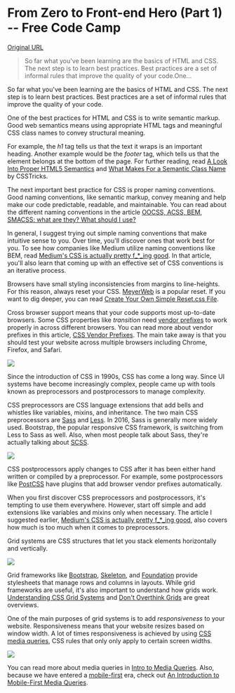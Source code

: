 # From Zero to Front-end Hero (Part 1) -- Free Code Camp

[Original URL](https://medium.freecodecamp.com/from-zero-to-front-end-hero-part-1-7d4f7f0bff02)

> So far what you've been learning are the basics of HTML and CSS. The next step is to learn best practices. Best practices are a set of informal rules that improve the quality of your code.One...

So far what you've been learning are the basics of HTML and CSS. The next step is to learn best practices. Best practices are a set of informal rules that improve the quality of your code.

One of the best practices for HTML and CSS is to write semantic markup. Good web semantics means using appropriate HTML tags and meaningful CSS class names to convey structural meaning.

For example, the _h1_ tag tells us that the text it wraps is an important heading. Another example would be the _footer_ tag, which tells us that the element belongs at the bottom of the page. For further reading, read [A Look Into Proper HTML5 Semantics](http://www.hongkiat.com/blog/html-5-semantics/) and [What Makes For a Semantic Class Name](https://css-tricks.com/semantic-class-names/) by CSSTricks.

The next important best practice for CSS is proper naming conventions. Good naming conventions, like semantic markup, convey meaning and help make our code predictable, readable, and maintainable. You can read about the different naming conventions in the article [OOCSS, ACSS, BEM, SMACSS: what are they? What should I use?](http://clubmate.fi/oocss-acss-bem-smacss-what-are-they-what-should-i-use/)

In general, I suggest trying out simple naming conventions that make intuitive sense to you. Over time, you'll discover ones that work best for you. To see how companies like Medium utilize naming conventions like BEM, read [Medium's CSS is actually pretty f_*_ing good](https://medium.com/@fat/mediums-css-is-actually-pretty-fucking-good-b8e2a6c78b06#.ef81j61eg). In that article, you'll also learn that coming up with an effective set of CSS conventions is an iterative process.

Browsers have small styling inconsistencies from margins to line-heights. For this reason, always reset your CSS. [MeyerWeb](http://meyerweb.com/eric/tools/css/reset/index.html) is a popular reset. If you want to dig deeper, you can read [Create Your Own Simple Reset.css File](http://code.tutsplus.com/tutorials/weekend-quick-tip-create-your-own-resetcss-file--net-206).

Cross browser support means that your code supports most up-to-date browsers. Some CSS properties like _transition_ need [vendor prefixes](https://developer.mozilla.org/en-US/docs/Glossary/Vendor_Prefix) to work properly in across different browsers. You can read more about vendor prefixes in this article, [CSS Vendor Prefixes](http://webdesign.about.com/od/css/a/css-vendor-prefixes.htm). The main take away is that you should test your website across multiple browsers including Chrome, Firefox, and Safari.

![](https://cdn-images-1.medium.com/max/800/1*pCAitbJZl5eai2oNdzIphA.png)

Since the introduction of CSS in 1990s, CSS has come a long way. Since UI systems have become increasingly complex, people came up with tools known as preprocessors and postprocessors to manage complexity.

CSS preprocessors are CSS language extensions that add bells and whistles like variables, mixins, and inheritance. The two main CSS preprocessors are [Sass](http://sass-lang.com/guide) and [Less](http://lesscss.org/). In 2016, Sass is generally more widely used. Bootstrap, the popular responsive CSS framework, is switching from Less to Sass as well. Also, when most people talk about Sass, they're actually talking about [SCSS](https://www.sitepoint.com/whats-difference-sass-scss/).

![](https://cdn-images-1.medium.com/max/800/1*7Px9Kzaw8-eLCf2D41yauQ.png)

CSS postprocessors apply changes to CSS after it has been either hand written or compiled by a preprocessor. For example, some postprocessors like [PostCSS](https://github.com/postcss/postcss) have plugins that add browser vendor prefixes automatically.

When you first discover CSS preprocessors and postprocessors, it's tempting to use them everywhere. However, start off simple and add extensions like variables and mixins only when necessary. The article I suggested earlier, [Medium's CSS is actually pretty f_*_ing good](https://medium.com/@fat/mediums-css-is-actually-pretty-fucking-good-b8e2a6c78b06#.ef81j61eg), also covers how much is too much when it comes to preprocessors.

Grid systems are CSS structures that let you stack elements horizontally and vertically.

![](https://cdn-images-1.medium.com/max/800/1*SqbRKZTnd78gsQEOPPAt1g.png)

Grid frameworks like [Bootstrap](http://getbootstrap.com/), [Skeleton](http://getskeleton.com/), and [Foundation](http://foundation.zurb.com/) provide stylesheets that manage rows and columns in layouts. While grid frameworks are useful, it's also important to understand how grids work. [Understanding CSS Grid Systems](http://www.sitepoint.com/understanding-css-grid-systems/) and [Don't Overthink Grids](https://css-tricks.com/dont-overthink-it-grids/) are great overviews.

One of the main purposes of grid systems is to add _responsiveness_ to your website. Responsiveness means that your website resizes based on window width. A lot of times responsiveness is achieved by using [CSS media queries](http://www.w3schools.com/css/css_rwd_mediaqueries.asp), CSS rules that only only apply to certain screen widths.

![](https://cdn-images-1.medium.com/max/800/1*EERzyzZhHJ5FWXKi2PNxuA.gif)

You can read more about media queries in [Intro to Media Queries](https://varvy.com/mobile/media-queries.html). Also, because we have entered a [mobile-first](http://zurb.com/word/mobile-first) era, check out [An Introduction to Mobile-First Media Queries](http://www.sitepoint.com/introduction-mobile-first-media-queries/).

